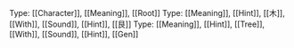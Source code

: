 Type: [[Character]], [[Meaning]], [[Root]]
Type: [[Meaning]], [[Hint]], [[木]], [[With]], [[Sound]], [[Hint]], [[艮]]
Type: [[Meaning]], [[Hint]], [[Tree]], [[With]], [[Sound]], [[Hint]], [[Gen]]
